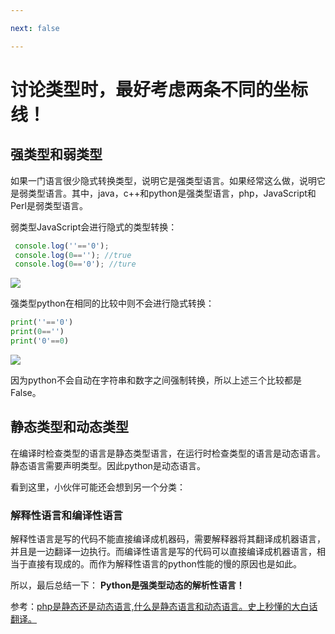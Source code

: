 ```yaml
---

next: false

---
```




<BlogInfo id="770"/>

#  讨论类型时，最好考虑两条不同的坐标线！

## 强类型和弱类型

如果一门语言很少隐式转换类型，说明它是强类型语言。如果经常这么做，说明它是弱类型语言。其中，java，c++和python是强类型语言，php，JavaScript和Perl是弱类型语言。

弱类型JavaScript会进行隐式的类型转换：


```javascript
 console.log(''=='0');
 console.log(0==''); //true
 console.log(0=='0'); //ture
```

![](https://img-blog.csdnimg.cn/7510f2bfbd30421c838e9045c71ddc48.png)

强类型python在相同的比较中则不会进行隐式转换：

```python
print(''=='0')
print(0=='')
print('0'==0)
```

![](http://www.lll.plus/media/image/2022/04/03/image-20220403163156-1.png)

 因为python不会自动在字符串和数字之间强制转换，所以上述三个比较都是False。

## 静态类型和动态类型

在编译时检查类型的语言是静态类型语言，在运行时检查类型的语言是动态语言。静态语言需要声明类型。因此python是动态语言。


看到这里，小伙伴可能还会想到另一个分类：

### 解释性语言和编译性语言

解释性语言是写的代码不能直接编译成机器码，需要解释器将其翻译成机器语言，并且是一边翻译一边执行。而编译性语言是写的代码可以直接编译成机器语言，相当于直接有现成的。而作为解释性语言的python性能的慢的原因也是如此。


所以，最后总结一下： **Python是强类型动态的解析性语言！**



参考：[php是静态还是动态语言,什么是静态语言和动态语言。史上秒懂的大白话翻译。](https://blog.csdn.net/weixin_42510060/article/details/115758489?ops_request_misc=%257B%2522request%255Fid%2522%253A%2522164897391616781685314952%2522%252C%2522scm%2522%253A%252220140713.130102334.pc%255Fall.%2522%257D&request_id=164897391616781685314952&biz_id=0&utm_medium=distribute.pc_search_result.none-task-blog-2~all~first_rank_ecpm_v1~rank_v31_ecpm-1-115758489.142^v5^pc_search_insert_es_download,157^v4^control&utm_term=%E9%9D%99%E6%80%81%E8%AF%AD%E8%A8%80%E5%BF%AB%E5%8A%A8%E6%80%81%E8%AF%AD%E8%A8%80%E6%85%A2&spm=1018.2226.3001.4187
"php是静态还是动态语言,什么是静态语言和动态语言。史上秒懂的大白话翻译。")





<ActionBox />

